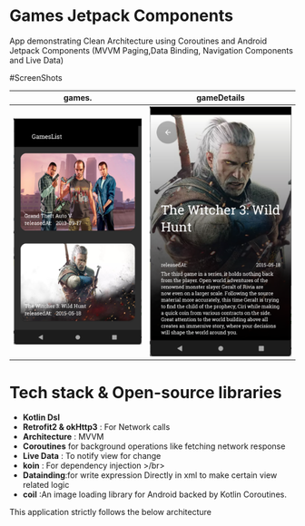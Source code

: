 # Games Jetpack Components

App demonstrating Clean Architecture using Coroutines and Android Jetpack Components (MVVM Paging,Data Binding, Navigation Components and Live Data)

#ScreenShots

 games.                    |   gameDetails 
:-------------------------:|:-------------------------:
![](screenShot/games.png?raw=true "Title") | ![](screenShot/gameDetails.png?raw=true "Title") 



# Tech stack & Open-source libraries

* **Kotlin Dsl** </br>
* **Retrofit2 & okHttp3** : For Network calls </br>
* **Architecture** : MVVM </br>
* **Coroutines** for background operations like fetching network response </br>
* **Live Data** : To notify view for change </br>
* **koin** : For dependency injection >/br>
* **Datainding**:for write expression Directly in xml to make certain view related logic </br>
* **coil** :An image loading library for Android backed by Kotlin Coroutines. </br>
 

This application strictly follows the below architecture
